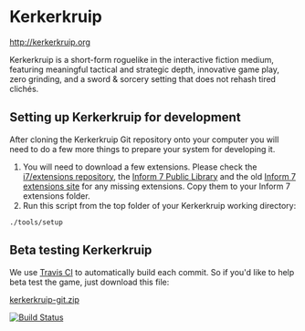 Kerkerkruip
===========

http://kerkerkruip.org

Kerkerkruip is a short-form roguelike in the interactive fiction medium, featuring meaningful tactical and strategic depth, innovative game play, zero grinding, and a sword & sorcery setting that does not rehash tired clichés.

Setting up Kerkerkruip for development
--------------------------------------

After cloning the Kerkerkruip Git repository onto your computer you will need to do a few more things to prepare your system for developing it.

1. You will need to download a few extensions. Please check the [i7/extensions repository](https://github.com/i7/extensions), the [Inform 7 Public Library](http://www.emshort.com/pl/payloads/) and the old [Inform 7 extensions site](http://inform7.com/write/extensions/) for any missing extensions. Copy them to your Inform 7 extensions folder.
2. Run this script from the top folder of your Kerkerkruip working directory:
```
./tools/setup
```

Beta testing Kerkerkruip
------------------------

We use [Travis CI](https://travis-ci.org/i7/kerkerkruip) to automatically build each commit. So if you'd like to help beta test the game, just download this file:

[kerkerkruip-git.zip](http://downloads.kerkerkruip.org/kerkerkruip-git.zip)

[![Build Status](https://travis-ci.org/i7/kerkerkruip.svg?branch=master)](https://travis-ci.org/i7/kerkerkruip)